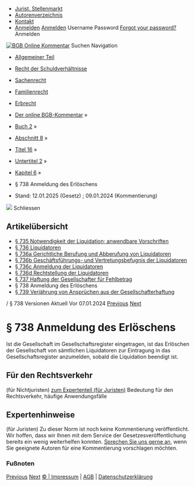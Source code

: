  * [Jurist. Stellenmarkt](https://bgb.kommentar.de/Buch-2/Abschnitt-8/Titel-16/Untertitel-2/Kapitel-6/</job-board> "Jurist. Stellenmarkt")
  * [Autorenverzeichnis](https://bgb.kommentar.de/Buch-2/Abschnitt-8/Titel-16/Untertitel-2/Kapitel-6/</Autorenverzeichnis> "Autorenverzeichnis")
  * [Kontakt](https://bgb.kommentar.de/Buch-2/Abschnitt-8/Titel-16/Untertitel-2/Kapitel-6/</Kontakt>)
  * [Anmelden](https://bgb.kommentar.de/Buch-2/Abschnitt-8/Titel-16/Untertitel-2/Kapitel-6/<#login> "show login form") [Anmelden](https://bgb.kommentar.de/Buch-2/Abschnitt-8/Titel-16/Untertitel-2/Kapitel-6/<#> "hide login form") Username Password
[Forgot your password?](https://bgb.kommentar.de/Buch-2/Abschnitt-8/Titel-16/Untertitel-2/Kapitel-6/</user/forgotpassword>) Anmelden 


[![BGB Online Kommentar](https://bgb.kommentar.de/extension/bgb/design/bgb/images/logo.png)](https://bgb.kommentar.de/Buch-2/Abschnitt-8/Titel-16/Untertitel-2/Kapitel-6/</> "BGB Online Kommentar")
Suchen
Navigation
  * [Allgemeiner Teil](https://bgb.kommentar.de/Buch-2/Abschnitt-8/Titel-16/Untertitel-2/Kapitel-6/</Buch-1>)
  * [Recht der Schuldverhältnisse](https://bgb.kommentar.de/Buch-2/Abschnitt-8/Titel-16/Untertitel-2/Kapitel-6/</Buch-2>)
  * [Sachenrecht](https://bgb.kommentar.de/Buch-2/Abschnitt-8/Titel-16/Untertitel-2/Kapitel-6/</Buch-3>)
  * [Familienrecht](https://bgb.kommentar.de/Buch-2/Abschnitt-8/Titel-16/Untertitel-2/Kapitel-6/</Buch-4>)
  * [Erbrecht](https://bgb.kommentar.de/Buch-2/Abschnitt-8/Titel-16/Untertitel-2/Kapitel-6/</Buch-5>)


  * [Der online BGB-Kommentar](https://bgb.kommentar.de/Buch-2/Abschnitt-8/Titel-16/Untertitel-2/Kapitel-6/</>) »
  * [Buch 2](https://bgb.kommentar.de/Buch-2/Abschnitt-8/Titel-16/Untertitel-2/Kapitel-6/</Buch-2>) »
  * [Abschnitt 8](https://bgb.kommentar.de/Buch-2/Abschnitt-8/Titel-16/Untertitel-2/Kapitel-6/</Buch-2/Abschnitt-8>) »
  * [Titel 16](https://bgb.kommentar.de/Buch-2/Abschnitt-8/Titel-16/Untertitel-2/Kapitel-6/</Buch-2/Abschnitt-8/Titel-16>) »
  * [Untertitel 2](https://bgb.kommentar.de/Buch-2/Abschnitt-8/Titel-16/Untertitel-2/Kapitel-6/</Buch-2/Abschnitt-8/Titel-16/Untertitel-2>) »
  * [Kapitel 6](https://bgb.kommentar.de/Buch-2/Abschnitt-8/Titel-16/Untertitel-2/Kapitel-6/</Buch-2/Abschnitt-8/Titel-16/Untertitel-2/Kapitel-6>) »
  * § 738 Anmeldung des Erlöschens 
  * Stand: 12.01.2025 (Gesetz) ; 09.01.2024 (Kommentierung) 


![](https://vg01.met.vgwort.de/na/1c9909529ead4f509072c06d9081a7d5)
Schliessen 
## Artikelübersicht
  * [ § 735 Notwendigkeit der Liquidation; anwendbare Vorschriften ](https://bgb.kommentar.de/Buch-2/Abschnitt-8/Titel-16/Untertitel-2/Kapitel-6/</Buch-2/Abschnitt-8/Titel-16/Untertitel-2/Kapitel-6/Notwendigkeit-der-Liquidation-anwendbare-Vorschriften>)
  * [ § 736 Liquidatoren ](https://bgb.kommentar.de/Buch-2/Abschnitt-8/Titel-16/Untertitel-2/Kapitel-6/</Buch-2/Abschnitt-8/Titel-16/Untertitel-2/Kapitel-6/Liquidatoren>)
  * [ § 736a Gerichtliche Berufung und Abberufung von Liquidatoren ](https://bgb.kommentar.de/Buch-2/Abschnitt-8/Titel-16/Untertitel-2/Kapitel-6/</Buch-2/Abschnitt-8/Titel-16/Untertitel-2/Kapitel-6/Gerichtliche-Berufung-und-Abberufung-von-Liquidatoren>)
  * [ § 736b Geschäftsführungs- und Vertretungsbefugnis der Liquidatoren ](https://bgb.kommentar.de/Buch-2/Abschnitt-8/Titel-16/Untertitel-2/Kapitel-6/</Buch-2/Abschnitt-8/Titel-16/Untertitel-2/Kapitel-6/Geschaeftsfuehrungs-und-Vertretungsbefugnis-der-Liquidatoren>)
  * [ § 736c Anmeldung der Liquidatoren ](https://bgb.kommentar.de/Buch-2/Abschnitt-8/Titel-16/Untertitel-2/Kapitel-6/</Buch-2/Abschnitt-8/Titel-16/Untertitel-2/Kapitel-6/Anmeldung-der-Liquidatoren>)
  * [ § 736d Rechtstellung der Liquidatoren ](https://bgb.kommentar.de/Buch-2/Abschnitt-8/Titel-16/Untertitel-2/Kapitel-6/</Buch-2/Abschnitt-8/Titel-16/Untertitel-2/Kapitel-6/Rechtstellung-der-Liquidatoren>)
  * [ § 737 Haftung der Gesellschafter für Fehlbetrag ](https://bgb.kommentar.de/Buch-2/Abschnitt-8/Titel-16/Untertitel-2/Kapitel-6/</Buch-2/Abschnitt-8/Titel-16/Untertitel-2/Kapitel-6/Haftung-der-Gesellschafter-fuer-Fehlbetrag>)
  * § 738 Anmeldung des Erlöschens 
  * [ § 739 Verjährung von Ansprüchen aus der Gesellschafterhaftung ](https://bgb.kommentar.de/Buch-2/Abschnitt-8/Titel-16/Untertitel-2/Kapitel-6/</Buch-2/Abschnitt-8/Titel-16/Untertitel-2/Kapitel-6/Verjaehrung-von-Anspruechen-aus-der-Gesellschafterhaftung>)


/ § 738 
Versionen  Aktuell Vor 07.01.2024
[Previous](https://bgb.kommentar.de/Buch-2/Abschnitt-8/Titel-16/Untertitel-2/Kapitel-6/</Buch-2/Abschnitt-8/Titel-16/Untertitel-2/Kapitel-6/Haftung-der-Gesellschafter-fuer-Fehlbetrag> "§ 737 Haftung der Gesellschafter für Fehlbetrag") [Next](https://bgb.kommentar.de/Buch-2/Abschnitt-8/Titel-16/Untertitel-2/Kapitel-6/</Buch-2/Abschnitt-8/Titel-16/Untertitel-2/Kapitel-6/Verjaehrung-von-Anspruechen-aus-der-Gesellschafterhaftung> "§ 739 Verjährung von Ansprüchen aus der Gesellschafterhaftung")
# § 738 Anmeldung des Erlöschens
Ist die Gesellschaft im Gesellschaftsregister eingetragen, ist das Erlöschen der Gesellschaft von sämtlichen Liquidatoren zur Eintragung in das Gesellschaftsregister anzumelden, sobald die Liquidation beendigt ist.
## Für den Rechtsverkehr 
(für Nichtjuristen)
[zum Expertenteil (für Juristen)](https://bgb.kommentar.de/Buch-2/Abschnitt-8/Titel-16/Untertitel-2/Kapitel-6/<#expertenhinweise>)
Bedeutung für den Rechtsverkehr, häufige Anwendungsfälle
## Expertenhinweise
(für Juristen)
Zu dieser Norm ist noch keine Kommentierung veröffentlicht. Wir hoffen, dass wir Ihnen mit dem Service der Gesetzesveröffentlichung bereits ein wenig weiterhelfen konnten. [Sprechen Sie uns gerne an](https://bgb.kommentar.de/Buch-2/Abschnitt-8/Titel-16/Untertitel-2/Kapitel-6/</Kontakt>), wenn Sie geeignete Autoren für eine Kommentierung vorschlagen möchten. 
### Fußnoten
[Previous](https://bgb.kommentar.de/Buch-2/Abschnitt-8/Titel-16/Untertitel-2/Kapitel-6/</Buch-2/Abschnitt-8/Titel-16/Untertitel-2/Kapitel-6/Haftung-der-Gesellschafter-fuer-Fehlbetrag> "§ 737 Haftung der Gesellschafter für Fehlbetrag") [Next](https://bgb.kommentar.de/Buch-2/Abschnitt-8/Titel-16/Untertitel-2/Kapitel-6/</Buch-2/Abschnitt-8/Titel-16/Untertitel-2/Kapitel-6/Verjaehrung-von-Anspruechen-aus-der-Gesellschafterhaftung> "§ 739 Verjährung von Ansprüchen aus der Gesellschafterhaftung")
[© | Impressum](https://bgb.kommentar.de/Buch-2/Abschnitt-8/Titel-16/Untertitel-2/Kapitel-6/</Kontakt>) | [AGB](https://bgb.kommentar.de/Buch-2/Abschnitt-8/Titel-16/Untertitel-2/Kapitel-6/</AGB>) | [Datenschutzerklärung](https://bgb.kommentar.de/Buch-2/Abschnitt-8/Titel-16/Untertitel-2/Kapitel-6/</Datenschutzerklaerung-fuer-Leser>)
